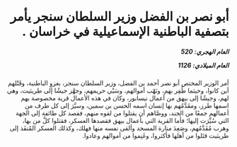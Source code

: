 <h1 dir="rtl">أبو نصر بن الفضل وزير السلطان سنجر يأمر بتصفية الباطنية الإسماعيلية في خراسان .</h1>

<h5 dir="rtl">العام الهجري:  520

العام الميلادي: 1126

</h5>

<p dir="rtl">أمر الوزير المختص أبو نصر أحمد بن الفضل، وزير السلطان سنجر، بغزوِ الباطنية، وقَتْلهم أين كانوا، وحيثما ظُفِر بهم، ونَهْب أموالهم، وسَبْي حريمهم، وجهَّز جيشًا إلى طريثيت، وهي لهم، وجيشًا إلى بيهق من أعمال نيسابور، وكان في هذه الأعمال قرية مخصوصة بهم اسمها طرز، ومقَدَّمُهم بها إنسان اسمه الحسن بن سمين، وسيَّرَ إلى كل طرف من أعمالهم جمعًا من الجند، ووصَّاهم أن يقتلوا من لقوه منهم، فقصد كل طائفة إلى الجهة التي سُيِّرَت إليها؛ فأما القرية التي بأعمال بيهق فقصدها العسكر، فقتلوا كلَّ من بها، وهرب مُقَدَّمُهم، وصَعِدَ منارة المسجد وألقى نفسه منها فهلك، وكذلك العسكر المُنفَذ إلى طريثيت قتَلوا من أهلها فأكثروا، وغَنِموا من أموالهم وعادوا.</p></br>
